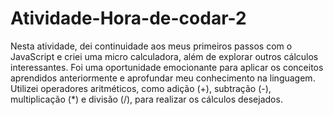 # Atividade-Hora-de-codar-2

Nesta atividade, dei continuidade aos meus primeiros passos com o JavaScript e criei uma micro calculadora, além de explorar outros cálculos interessantes. Foi uma oportunidade emocionante para aplicar os conceitos aprendidos anteriormente e aprofundar meu conhecimento na linguagem. Utilizei operadores aritméticos, como adição (+), subtração (-), multiplicação (*) e divisão (/), para realizar os cálculos desejados. 
